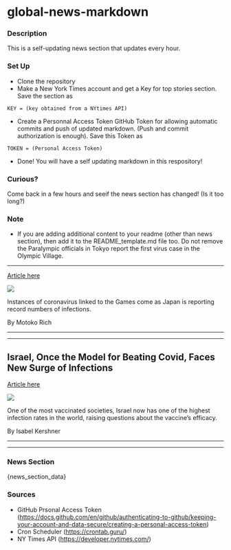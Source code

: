# global-news-markdown

### Description 
This is a self-updating news section that updates every hour.

### Set Up 
* Clone the repository
* Make a New York Times account and get a Key for top stories section. Save the section as 
 ```
 KEY = (key obtained from a NYtimes API)
 ```
*  Create a Personnal Access Token GitHub Token for allowing automatic commits and push of updated markdown. (Push and commit authorization is enough). Save this Token as 
```
TOKEN = (Personal Access Token)
```
* Done! You will have a self updating markdown in this respository!

### Curious?
Come back in a few hours and seeif the news section has changed! (Is it too long?)

### Note
* If you are adding additional content to your readme (other than news section), then add it to the README_template.md file too. Do not remove the Paralympic officials in Tokyo report the first virus case in the Olympic Village.
---------------------------------------------------------------------------------

[Article here](https://www.nytimes.com/2021/08/19/world/asia/paralympics-virus-case.html)

[![](https://static01.nyt.com/images/2021/08/19/world/19virus-briefing-paralympics/merlin_192730854_99c92902-e8c2-4956-aa22-76c1a30630d0-superJumbo.jpg)](https://www.nytimes.com/2021/08/19/world/asia/paralympics-virus-case.html)

Instances of coronavirus linked to the Games come as Japan is reporting record numbers of infections.

By Motoko Rich

* * *

* * *

Israel, Once the Model for Beating Covid, Faces New Surge of Infections
-----------------------------------------------------------------------

[Article here](https://www.nytimes.com/2021/08/18/world/middleeast/israel-virus-infections-booster.html)

[![](https://static01.nyt.com/images/2021/08/18/world/18ISRAEL-VIRUS01/merlin_193188354_e514d58c-2019-480d-868e-273d4bc589f5-superJumbo.jpg)](https://www.nytimes.com/2021/08/18/world/middleeast/israel-virus-infections-booster.html)

One of the most vaccinated societies, Israel now has one of the highest infection rates in the world, raising questions about the vaccine’s efficacy.

By Isabel Kershner

* * *

* * *

### News Section 
{news_section_data}


### Sources 
* GitHub Prsonal Access Token (https://docs.github.com/en/github/authenticating-to-github/keeping-your-account-and-data-secure/creating-a-personal-access-token)
* Cron Scheduler (https://crontab.guru/)
* NY Times API (https://developer.nytimes.com/)
